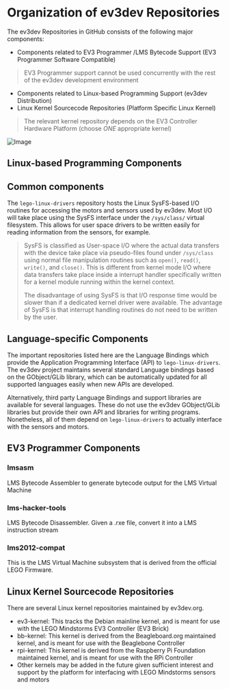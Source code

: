 # Organization of ev3dev Repositories

The ev3dev Repositories in GitHub consists of the following major components:
* Components related to EV3 Programmer /LMS Bytecode Support (EV3 Programmer Software Compatible)
> EV3 Programmer support cannot be used concurrently with the rest of the ev3dev development environment
* Components related to Linux-based Programming Support (ev3dev Distribution)
* Linux Kernel Sourcecode Repositories (Platform Specific Linux Kernel)
> The relevant kernel repository depends on the EV3 Controller Hardware Platform (choose *ONE* appropriate kernel)

![Image](https://github.com/tcwan/ev3dev/blob/ev3dev-wiki-1/images/ev3dev-related-repositories.dot.svg?sanitize=true)

## Linux-based Programming Components

## Common components

The `lego-linux-drivers` repository hosts the Linux SysFS-based I/O routines for accessing the motors and sensors used by ev3dev. Most I/O will take place using the SysFS interface under the `/sys/class/` virtual filesystem. This allows for user space drivers to be written easily for reading information from the sensors, for example. 

> SysFS is classified as User-space I/O where the actual data transfers with the device take place via pseudo-files found under `/sys/class` using normal file manipulation routines such as `open()`, `read()`, `write()`, and `close()`. This is different from kernel mode I/O where data transfers take place inside a interrupt handler specifically written for a kernel module running within the kernel context.
>
> The disadvantage of using SysFS is that I/O response time would be slower than if a dedicated kernel driver were available. The advantage of SysFS is that interrupt handling routines do not need to be written by the user.

## Language-specific Components

The important repositories listed here are the Language Bindings which provide the Application Programming Interface (API) to `lego-linux-drivers`. The ev3dev project maintains several standard Language bindings based on the GObject/GLib library, which can be automatically updated for all supported languages easily when new APIs are developed.

Alternatively, third party Language Bindings and support libraries are available for several languages. These  do not use the ev3dev GObject/GLib libraries but provide their own API and libraries for writing programs. Nonetheless, all of them depend on `lego-linux-drivers` to actually interface with the sensors and motors.

## EV3 Programmer Components

### lmsasm

LMS Bytecode Assembler to generate bytecode output for the LMS Virtual Machine

### lms-hacker-tools

LMS Bytecode Disassembler. Given a .rxe file, convert it into a LMS instruction stream

### lms2012-compat

This is the LMS Virtual Machine subsystem that is derived from the official LEGO Firmware.

## Linux Kernel Sourcecode Repositories

There are several Linux kernel repositories maintained by ev3dev.org.
* ev3-kernel: This tracks the Debian mainline kernel, and is meant for use with the LEGO Mindstorms EV3 Controller (EV3 Brick)
* bb-kernel: This kernel is derived from the Beagleboard.org maintained kernel, and is meant for use with the Beaglebone Controller
* rpi-kernel: This kernel is derived from the Raspberry Pi Foundation maintained kernel, and is meant for use with the RPi Controller
* Other kernels may be added in the future given sufficient interest and support by the platform for interfacing with LEGO Mindstorms sensors and motors